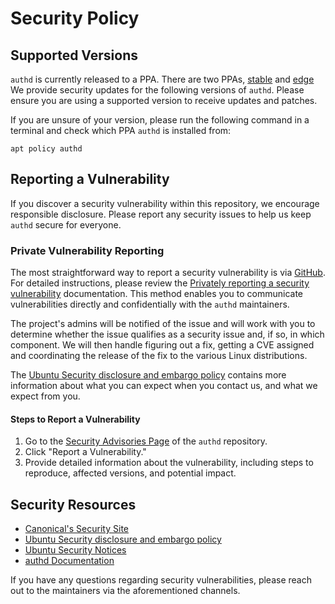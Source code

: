 # Security Policy

## Supported Versions

`authd` is currently released to a PPA. There are two PPAs, [stable](https://launchpad.net/~ubuntu-enterprise-desktop/+archive/ubuntu/authd) and [edge](https://launchpad.net/~ubuntu-enterprise-desktop/+archive/ubuntu/authd-edge)
We provide security updates for the following versions of `authd`. Please ensure you are using a supported version to receive updates and patches.

If you are unsure of your version, please run the following command in a terminal and check which PPA `authd` is installed from:

```shell
apt policy authd
```

## Reporting a Vulnerability

If you discover a security vulnerability within this repository, we encourage responsible disclosure. Please report any security issues to help us keep `authd` secure for everyone.

### Private Vulnerability Reporting

The most straightforward way to report a security vulnerability is via [GitHub](https://github.com/ubuntu/authd/security/advisories/new).
For detailed instructions, please review the [Privately reporting a security vulnerability](https://docs.github.com/en/code-security/security-advisories/guidance-on-reporting-and-writing-information-about-vulnerabilities/privately-reporting-a-security-vulnerability) documentation.
This method enables you to communicate vulnerabilities directly and confidentially with the `authd` maintainers.

The project's admins will be notified of the issue and will work with you to determine whether the issue qualifies as a security issue and, if so, in which component.
We will then handle figuring out a fix, getting a CVE assigned and coordinating the release of the fix to the various Linux distributions.

The [Ubuntu Security disclosure and embargo policy](https://ubuntu.com/security/disclosure-policy) contains more information about what you can expect when you contact us, and what we expect from you.

#### Steps to Report a Vulnerability

1. Go to the [Security Advisories Page](https://github.com/ubuntu/authd/security/advisories) of the `authd` repository.
2. Click "Report a Vulnerability."
3. Provide detailed information about the vulnerability, including steps to reproduce, affected versions, and potential impact.

## Security Resources

- [Canonical's Security Site](https://ubuntu.com/security)
- [Ubuntu Security disclosure and embargo policy](https://ubuntu.com/security/disclosure-policy)
- [Ubuntu Security Notices](https://ubuntu.com/security/notices)
- [authd Documentation](https://documentation.ubuntu.com/authd/stable-docs/)

If you have any questions regarding security vulnerabilities, please reach out to the maintainers via the aforementioned channels.
